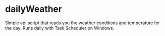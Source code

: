 # dailyWeather

Simple api script that reads you the weather conditions and temperature for the day. Runs daily with Task Scheduler on Windows.
